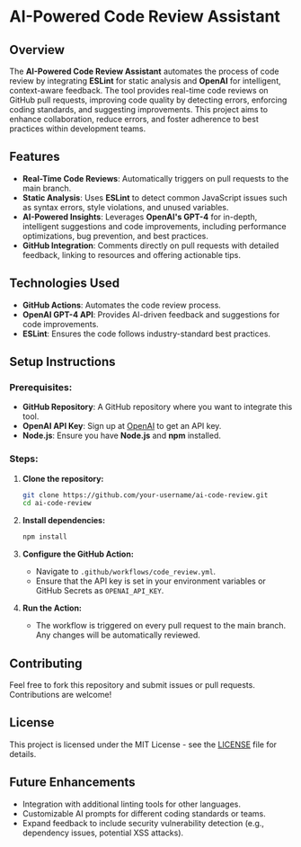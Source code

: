 # AI-Powered Code Review Assistant

## Overview

The **AI-Powered Code Review Assistant** automates the process of code review by integrating **ESLint** for static analysis and **OpenAI** for intelligent, context-aware feedback. The tool provides real-time code reviews on GitHub pull requests, improving code quality by detecting errors, enforcing coding standards, and suggesting improvements. This project aims to enhance collaboration, reduce errors, and foster adherence to best practices within development teams.

## Features

- **Real-Time Code Reviews**: Automatically triggers on pull requests to the main branch.
- **Static Analysis**: Uses **ESLint** to detect common JavaScript issues such as syntax errors, style violations, and unused variables.
- **AI-Powered Insights**: Leverages **OpenAI's GPT-4** for in-depth, intelligent suggestions and code improvements, including performance optimizations, bug prevention, and best practices.
- **GitHub Integration**: Comments directly on pull requests with detailed feedback, linking to resources and offering actionable tips.

## Technologies Used

- **GitHub Actions**: Automates the code review process.
- **OpenAI GPT-4 API**: Provides AI-driven feedback and suggestions for code improvements.
- **ESLint**: Ensures the code follows industry-standard best practices.

## Setup Instructions

### Prerequisites:

- **GitHub Repository**: A GitHub repository where you want to integrate this tool.
- **OpenAI API Key**: Sign up at [OpenAI](https://platform.openai.com/signup) to get an API key.
- **Node.js**: Ensure you have **Node.js** and **npm** installed.

### Steps:

1. **Clone the repository:**

    ```bash
    git clone https://github.com/your-username/ai-code-review.git
    cd ai-code-review
    ```

2. **Install dependencies:**

    ```bash
    npm install
    ```

3. **Configure the GitHub Action:**

    - Navigate to `.github/workflows/code_review.yml`.
    - Ensure that the API key is set in your environment variables or GitHub Secrets as `OPENAI_API_KEY`.

4. **Run the Action:**

    - The workflow is triggered on every pull request to the main branch. Any changes will be automatically reviewed.

## Contributing

Feel free to fork this repository and submit issues or pull requests. Contributions are welcome!

## License

This project is licensed under the MIT License - see the [LICENSE](LICENSE) file for details.

## Future Enhancements

- Integration with additional linting tools for other languages.
- Customizable AI prompts for different coding standards or teams.
- Expand feedback to include security vulnerability detection (e.g., dependency issues, potential XSS attacks).
